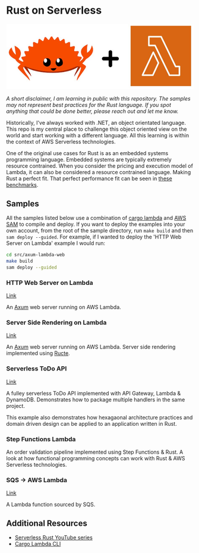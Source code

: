 # Rust on Serverless

![](./assets/rust-programming.jpg)

*A short disclaimer, I am learning in public with this repository. The samples may not represent best practices for the Rust language. If you spot anything that could be done better, please reach out and let me know.*

Historically, I've always worked with .NET, an object orientated language. This repo is my central place to challenge this object oriented view on the world and start working with a different language. All this learning is within the context of AWS Serverless technologies.

One of the original use cases for Rust is as an embedded systems programming language. Embedded systems are typically extremely resource contrained. When you consider the pricing and execution model of Lambda, it can also be considered a resource contrained language. Making Rust a perfect fit. That perfect performance fit can be seen in [these benchmarks](https://github.com/aws-samples/serverless-rust-demo).

## Samples

All the samples listed below use a combination of [cargo lambda](https://www.cargo-lambda.info/) and [AWS SAM](https://aws.amazon.com/serverless/sam/) to compile and deploy. If you want to deploy the examples into your own account, from the root of the sample directory, run `make build` and then `sam deploy --guided`. For example, if I wanted to deploy the 'HTTP Web Server on Lambda' example I would run:

``` bash
cd src/axum-lambda-web
make build
sam deploy --guided
```

### HTTP Web Server on Lambda

[Link](./src/axum-lambda-web)

An [Axum](https://github.com/tokio-rs/axum) web server running on AWS Lambda.

### Server Side Rendering on Lambda

[Link](./src/axum-lambda-web-server-side-rendering)

An [Axum](https://github.com/tokio-rs/axum) web server running on AWS Lambda. Server side rendering implemented using [Ructe](https://github.com/kaj/ructe).

### Serverless ToDo API

[Link](./src/serverless-todo)

A fulley serverless ToDo API implemented with API Gateway, Lambda & DynamoDB. Demonstrates how to package multiple handlers in the same project.

This example also demonstrates how hexagaonal architecture practices and domain driven design can be applied to an application written in Rust.

### Step Functions Lambda

An order validation pipeline implemented using Step Functions & Rust. A look at how functional programming concepts can work with Rust & AWS Serverless technologies.

### SQS -> AWS Lambda

[Link](./src/sqs-sourced-lambda)

A Lambda function sourced by SQS.

## Additional Resources

- [Serverless Rust YouTube series](https://www.youtube.com/watch?v=i6FKvK5JQ8o&list=PLCOG9xkUD90KQ1IPQT_m1NbPRXXRFb63s)
- [Cargo Lambda CLI](https://www.cargo-lambda.info/)